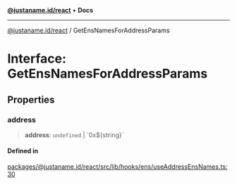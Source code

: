 [**@justaname.id/react**](../README.md) • **Docs**

***

[@justaname.id/react](../globals.md) / GetEnsNamesForAddressParams

# Interface: GetEnsNamesForAddressParams

## Properties

### address

> **address**: `undefined` \| \`0x$\{string\}\`

#### Defined in

[packages/@justaname.id/react/src/lib/hooks/ens/useAddressEnsNames.ts:30](https://github.com/JustaName-id/JustaName-sdk/blob/dc845c10af242e3ca87d95ef392516ac0bfa8b95/packages/@justaname.id/react/src/lib/hooks/ens/useAddressEnsNames.ts#L30)

